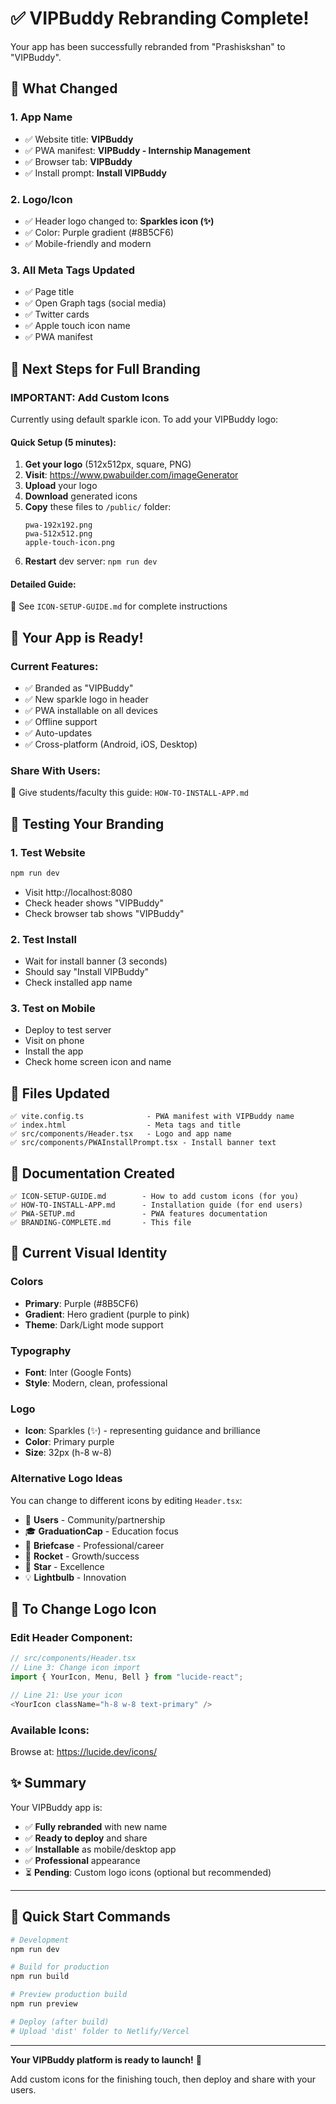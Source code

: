 # ✅ VIPBuddy Rebranding Complete!

Your app has been successfully rebranded from "Prashiskshan" to "VIPBuddy".

## 🎨 What Changed

### 1. App Name
- ✅ Website title: **VIPBuddy**
- ✅ PWA manifest: **VIPBuddy - Internship Management**
- ✅ Browser tab: **VIPBuddy**
- ✅ Install prompt: **Install VIPBuddy**

### 2. Logo/Icon
- ✅ Header logo changed to: **Sparkles icon (✨)**
- ✅ Color: Purple gradient (#8B5CF6)
- ✅ Mobile-friendly and modern

### 3. All Meta Tags Updated
- ✅ Page title
- ✅ Open Graph tags (social media)
- ✅ Twitter cards
- ✅ Apple touch icon name
- ✅ PWA manifest

## 📱 Next Steps for Full Branding

### IMPORTANT: Add Custom Icons

Currently using default sparkle icon. To add your VIPBuddy logo:

#### Quick Setup (5 minutes):
1. **Get your logo** (512x512px, square, PNG)
2. **Visit**: https://www.pwabuilder.com/imageGenerator
3. **Upload** your logo
4. **Download** generated icons
5. **Copy** these files to `/public/` folder:
   ```
   pwa-192x192.png
   pwa-512x512.png
   apple-touch-icon.png
   ```
6. **Restart** dev server: `npm run dev`

#### Detailed Guide:
📖 See `ICON-SETUP-GUIDE.md` for complete instructions

## 🚀 Your App is Ready!

### Current Features:
- ✅ Branded as "VIPBuddy"
- ✅ New sparkle logo in header
- ✅ PWA installable on all devices
- ✅ Offline support
- ✅ Auto-updates
- ✅ Cross-platform (Android, iOS, Desktop)

### Share With Users:
📖 Give students/faculty this guide: `HOW-TO-INSTALL-APP.md`

## 🎯 Testing Your Branding

### 1. Test Website
```bash
npm run dev
```
- Visit http://localhost:8080
- Check header shows "VIPBuddy"
- Check browser tab shows "VIPBuddy"

### 2. Test Install
- Wait for install banner (3 seconds)
- Should say "Install VIPBuddy"
- Check installed app name

### 3. Test on Mobile
- Deploy to test server
- Visit on phone
- Install the app
- Check home screen icon and name

## 📂 Files Updated

```
✅ vite.config.ts              - PWA manifest with VIPBuddy name
✅ index.html                  - Meta tags and title
✅ src/components/Header.tsx   - Logo and app name
✅ src/components/PWAInstallPrompt.tsx - Install banner text
```

## 📖 Documentation Created

```
✅ ICON-SETUP-GUIDE.md        - How to add custom icons (for you)
✅ HOW-TO-INSTALL-APP.md      - Installation guide (for end users)
✅ PWA-SETUP.md               - PWA features documentation
✅ BRANDING-COMPLETE.md       - This file
```

## 🎨 Current Visual Identity

### Colors
- **Primary**: Purple (#8B5CF6)
- **Gradient**: Hero gradient (purple to pink)
- **Theme**: Dark/Light mode support

### Typography
- **Font**: Inter (Google Fonts)
- **Style**: Modern, clean, professional

### Logo
- **Icon**: Sparkles (✨) - representing guidance and brilliance
- **Color**: Primary purple
- **Size**: 32px (h-8 w-8)

### Alternative Logo Ideas
You can change to different icons by editing `Header.tsx`:
- 🤝 **Users** - Community/partnership
- 🎓 **GraduationCap** - Education focus
- 💼 **Briefcase** - Professional/career
- 🚀 **Rocket** - Growth/success
- 🌟 **Star** - Excellence
- 💡 **Lightbulb** - Innovation

## 🔄 To Change Logo Icon

### Edit Header Component:
```typescript
// src/components/Header.tsx
// Line 3: Change icon import
import { YourIcon, Menu, Bell } from "lucide-react";

// Line 21: Use your icon
<YourIcon className="h-8 w-8 text-primary" />
```

### Available Icons:
Browse at: https://lucide.dev/icons/

## ✨ Summary

Your VIPBuddy app is:
- ✅ **Fully rebranded** with new name
- ✅ **Ready to deploy** and share
- ✅ **Installable** as mobile/desktop app
- ✅ **Professional** appearance
- ⏳ **Pending**: Custom logo icons (optional but recommended)

---

## 🚀 Quick Start Commands

```bash
# Development
npm run dev

# Build for production
npm run build

# Preview production build
npm run preview

# Deploy (after build)
# Upload 'dist' folder to Netlify/Vercel
```

---

**Your VIPBuddy platform is ready to launch!** 🎉

Add custom icons for the finishing touch, then deploy and share with your users.
